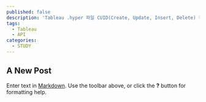 ```yaml
---
published: false
description: 'Tableau .hyper 파일 CUID(Create, Update, Insert, Delete) 진행'
tags:
  - Tableau
  - API
categories:
  - STUDY
---
```

## A New Post

Enter text in [Markdown](http://daringfireball.net/projects/markdown/). Use the toolbar above, or click the **?** button for formatting help.
